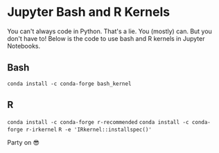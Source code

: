 # Jupyter Bash and R Kernels
You can't always code in Python. That's a lie. You (mostly) can. But you don't have to! Below is the code to use bash and R kernels in Jupyter Notebooks.

## Bash
`conda install -c conda-forge bash_kernel`

## R
`conda install -c conda-forge r-recommended`
`conda install -c conda-forge r-irkernel`
`R -e 'IRkernel::installspec()'`

Party on 😎
